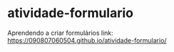 # atividade-formulario
Aprendendo a criar formulários
link: https://090807060504.github.io/atividade-formulario/